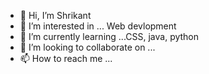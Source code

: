 - 👋 Hi, I’m Shrikant
- 👀 I’m interested in ... Web devlopment 
- 🌱 I’m currently learning ...CSS, java, python
- 💞️ I’m looking to collaborate on ...
- 📫 How to reach me ...

<!---
Shrikant7192/Shrikant7192 is a ✨ special ✨ repository because its `README.md` (this file) appears on your GitHub profile.
You can click the Preview link to take a look at your changes.
--->
